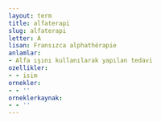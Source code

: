 ```yaml
---
layout: term
title: alfaterapi
slug: alfaterapi
letter: A
lisan: Fransızca alphathérapie
anlamlar:
- Alfa ışını kullanılarak yapılan tedavi
ozellikler:
- - isim
ornekler:
- - ''
orneklerkaynak:
- - ''
---
```

